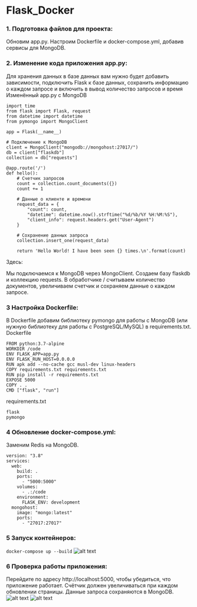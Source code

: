 # Flask_Docker

### 1. Подготовка файлов для проекта:
Обновим app.py.
Настроим Dockerfile и docker-compose.yml, добавив сервисы для MongoDB.
### 2. Изменение кода приложения app.py:
Для хранения данных в базе данных вам нужно будет добавить зависимости, подключить Flask к базе данных, сохранить информацию о каждом запросе и включить в вывод количество запросов и время
Изменённый app.py с MongoDB
```
import time
from flask import Flask, request
from datetime import datetime
from pymongo import MongoClient

app = Flask(__name__)

# Подключение к MongoDB
client = MongoClient("mongodb://mongohost:27017/")
db = client["flaskdb"]
collection = db["requests"]

@app.route('/')
def hello():
    # Счетчик запросов
    count = collection.count_documents({})
    count += 1

    # Данные о клиенте и времени
    request_data = {
        "count": count,
        "datetime": datetime.now().strftime("%d/%b/%Y %H:%M:%S"),
        "client_info": request.headers.get("User-Agent")
    }
    
    # Сохранение данных запроса
    collection.insert_one(request_data)
    
    return 'Hello World! I have been seen {} times.\n'.format(count)
```
Здесь:

Мы подключаемся к MongoDB через MongoClient.
Создаем базу flaskdb и коллекцию requests.
В обработчике / считываем количество документов, увеличиваем счетчик и сохраняем данные о каждом запросе.

### 3 Настройка Dockerfile:
В Dockerfile добавим библиотеку pymongo для работы с MongoDB (или нужную библиотеку для работы с PostgreSQL/MySQL) в requirements.txt.
Dockerfile
```
FROM python:3.7-alpine
WORKDIR /code
ENV FLASK_APP=app.py
ENV FLASK_RUN_HOST=0.0.0.0
RUN apk add --no-cache gcc musl-dev linux-headers
COPY requirements.txt requirements.txt
RUN pip install -r requirements.txt
EXPOSE 5000
COPY . .
CMD ["flask", "run"]
```
requirements.txt
```
flask
pymongo
```
### 4 Обновление docker-compose.yml:
Заменим Redis на MongoDB.
```
version: "3.8"
services:
  web:
    build: .
    ports:
      - "5000:5000"
    volumes:
      - .:/code
    environment:
      FLASK_ENV: development
  mongohost:
    image: "mongo:latest"
    ports:
      - "27017:27017"
```
### 5 Запуск контейнеров:
``` docker-compose up --build ```
![alt text](image.png)

### 6 Проверка работы приложения:
Перейдите по адресу http://localhost:5000, чтобы убедиться, что приложение работает.
Счётчик должен увеличиваться при каждом обновлении страницы.
Данные запроса сохраняются в MongoDB.
![alt text](image-1.png)
![alt text](image-2.png)
